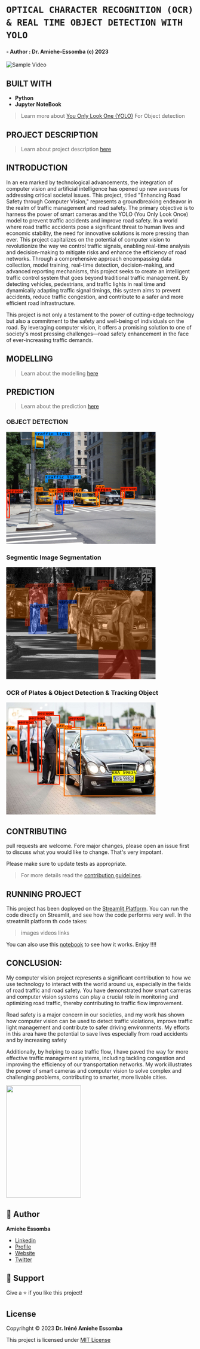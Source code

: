 # <!-- TITLE --> __``` OPTICAL CHARACTER RECOGNITION (OCR) & REAL TIME OBJECT DETECTION WITH YOLO ```__
#### <!-- AUTHOR --> - Author : __Dr. Amiehe-Essomba__ (c) 2023
![Sample Video](/video/yolo_pred_gif.gif)

## BUILT WITH 
- __**Python**__ 
- __**Jupyter NoteBook**__ 

> Learn more about  [You Only Look One (YOLO)](https://pjreddie.com/darknet/yolo/) For Object detection 


## PROJECT DESCRIPTION
> Learn about project description [here](https://vision-api.streamlit.app/)

## INTRODUCTION

<p color: black;  
background-color: white; 
font-size: 25px;  
font-weight: bolder;  
text-decoration: underline;  
font-family: Arial, sans-serif;  
text-align: justify;>
In an era marked by technological advancements, the integration of computer vision and artificial intelligence has opened up new avenues for addressing critical societal issues. This project, titled "Enhancing Road Safety through Computer Vision," represents a groundbreaking endeavor in the realm of traffic management and road safety. The primary objective is to harness the power of smart cameras and the YOLO (You Only Look Once) model to prevent traffic accidents and improve road safety.
In a world where road traffic accidents pose a significant threat to human lives and economic stability, the need for innovative solutions is more pressing than ever. This project capitalizes on the potential of computer vision to revolutionize the way we control traffic signals, enabling real-time analysis and decision-making to mitigate risks and enhance the efficiency of road networks.
Through a comprehensive approach encompassing data collection, model training, real-time detection, decision-making, and advanced reporting mechanisms, this project seeks to create an intelligent traffic control system that goes beyond traditional traffic management. By detecting vehicles, pedestrians, and traffic lights in real time and dynamically adapting traffic signal timings, this system aims to prevent accidents, reduce traffic congestion, and contribute to a safer and more efficient road infrastructure.

This project is not only a testament to the power of cutting-edge technology but also a commitment to the safety and well-being of individuals on the road. By leveraging computer vision, it offers a promising solution to one of society's most pressing challenges—road safety enhancement in the face of ever-increasing traffic demands.
</p>

## MODELLING
> Learn about the modelling [here](https://vision-api.streamlit.app/)

## PREDICTION
> Learn about the prediction [here](https://vision-api.streamlit.app/)

### OBJECT DETECTION
<img width="400px" height="300px" src="images/img_pred.jpg"></img>

### Segmentic Image Segmentation
<img width="400px" height="300px" src="images/img_seg.png"></img>

### OCR of Plates & Object Detection & Tracking Object
<img width="400px" height="300px" src="images/tracked.jpg"></img>

## CONTRIBUTING
pull requests are welcome. Fore major changes, please open an issue first to discuss what you would like to change.
That's very impotant.

Please make sure to update tests as appropriate.
>For more details read the [contribution guidelines](https://github.com/amiehe-essomba/computer-vision/blob/computer-vision/CONTRIBUTING.md).

## RUNNING PROJECT
This project has been doployed on the [Streamlit Platform](https://vision-api.streamlit.app/). You can run the code directly on Streamlit, and see how the code performs very well. 
In the streatmlit platform th code takes:

> images
> videos 
> links 

You can also use this [notebook](https://github.com/amiehe-essomba/computer-vison-api/blob/vis/main.ipynb) to see how it works.
Enjoy !!!!


## CONCLUSION:
<p color: black;  
background-color: white; 
font-size: 25px;  
font-weight: bolder;  
text-decoration: underline;  
font-family: Arial, sans-serif;  
text-align: justify;>
My computer vision project represents a significant contribution to how we use technology to interact with the world around us, especially in the fields of road traffic and road safety. You have demonstrated how smart cameras and computer vision systems can play a crucial role in monitoring and optimizing road traffic, thereby contributing to traffic flow improvement.

Road safety is a major concern in our societies, and my work has shown how computer vision can be used to detect traffic violations, improve traffic light management and contribute to safer driving environments. My efforts in this area have the potential to save lives especially from road accidents and by increasing safety

Additionally, by helping to ease traffic flow, I have paved the way for more effective traffic management systems, including tackling congestion and improving the efficiency of our transportation networks. My work illustrates the power of smart cameras and computer vision to solve complex and challenging problems, contributing to smarter, more livable cities.


</p>


<img width="200px" height="300px" src="https://i.pinimg.com/originals/18/e1/11/18e1110635dc82318910603571fe4e5a.jpg"></img>

## 🤵 Author 
__**Amiehe Essomba**__ 

- [Linkedin](https://www.linkedin.com/in/amiehe-essomba "Amiehe Essomba")
- [Profile](https://github.com/amiehe-essomba "Amiehe Essomba" )
- [Website](https://pypi.org/user/amiehe/ "pypi")
- [Twitter](https://twitter.com/irene_essomba?t=dyzm9cjFPhktK4NEtiqtmw&s=09 "@Essomba" )

## 🤝 Support 
Give a ⭐ if you like this project!

## License 
Copyrihght © 2023 __**Dr. Iréné Amiehe Essomba**__

This project is licensed under [MIT License]()

